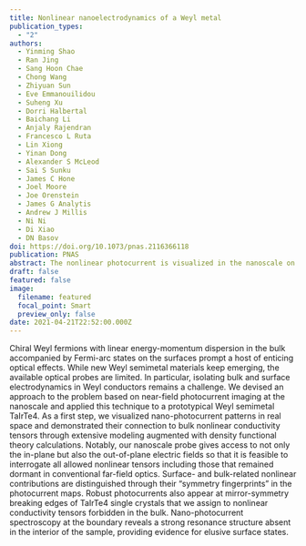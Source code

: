 ```yaml
---
title: Nonlinear nanoelectrodynamics of a Weyl metal
publication_types:
  - "2"
authors:
  - Yinming Shao
  - Ran Jing
  - Sang Hoon Chae
  - Chong Wang
  - Zhiyuan Sun
  - Eve Emmanouilidou
  - Suheng Xu
  - Dorri Halbertal
  - Baichang Li
  - Anjaly Rajendran
  - Francesco L Ruta
  - Lin Xiong
  - Yinan Dong
  - Alexander S McLeod
  - Sai S Sunku
  - James C Hone
  - Joel Moore
  - Joe Orenstein
  - James G Analytis
  - Andrew J Millis
  - Ni Ni
  - Di Xiao
  - DN Basov
doi: https://doi.org/10.1073/pnas.2116366118
publication: PNAS
abstract: The nonlinear photocurrent is visualized in the nanoscale on a Weyl metal.
draft: false
featured: false
image:
  filename: featured
  focal_point: Smart
  preview_only: false
date: 2021-04-21T22:52:00.000Z
---
```

Chiral Weyl fermions with linear energy-momentum dispersion in the bulk accompanied by Fermi-arc states on the surfaces prompt a host of enticing optical effects. While new Weyl semimetal materials keep emerging, the available optical probes are limited. In particular, isolating bulk and surface electrodynamics in Weyl conductors remains a challenge. We devised an approach to the problem based on near-field photocurrent imaging at the nanoscale and applied this technique to a prototypical Weyl semimetal TaIrTe4. As a first step, we visualized nano-photocurrent patterns in real space and demonstrated their connection to bulk nonlinear conductivity tensors through extensive modeling augmented with density functional theory calculations. Notably, our nanoscale probe gives access to not only the in-plane but also the out-of-plane electric fields so that it is feasible to interrogate all allowed nonlinear tensors including those that remained dormant in conventional far-field optics. Surface- and bulk-related nonlinear contributions are distinguished through their “symmetry fingerprints” in the photocurrent maps. Robust photocurrents also appear at mirror-symmetry breaking edges of TaIrTe4 single crystals that we assign to nonlinear conductivity tensors forbidden in the bulk. Nano-photocurrent spectroscopy at the boundary reveals a strong resonance structure absent in the interior of the sample, providing evidence for elusive surface states.